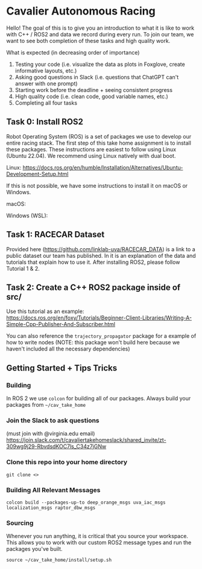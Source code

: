 # Cavalier Autonomous Racing

Hello! The goal of this is to give you an introduction to what it is like to work with C++ / ROS2 and data we record during every run. To join our team, we want to see both completion of these tasks and high quality work.

What is expected (in decreasing order of importance)
1. Testing your code (i.e. visualize the data as plots in Foxglove, create informative layouts, etc.)
2. Asking good questions in Slack (i.e. questions that ChatGPT can't answer with one prompt)
3. Starting work before the deadline + seeing consistent progress
4. High quality code (i.e. clean code, good variable names, etc.)
5. Completing all four tasks

## Task 0: Install ROS2

Robot Operating System (ROS) is a set of packages we use to develop our entire racing stack. The first step of this take home assignment is to install these packages. These instructions are easiest to follow using Linux (Ubuntu 22.04). We recommend using Linux natively with dual boot.

Linux: https://docs.ros.org/en/humble/Installation/Alternatives/Ubuntu-Development-Setup.html

If this is not possible, we have some instructions to install it on macOS or Windows.

macOS:

Windows (WSL):

## Task 1: RACECAR Dataset

Provided here (https://github.com/linklab-uva/RACECAR_DATA) is a link to a public dataset our team has published. In it is an explanation of the data and tutorials that explain how to use it. After installing ROS2, please follow Tutorial 1 & 2.

## Task 2: Create a C++ ROS2 package inside of src/

Use this tutorial as an example: https://docs.ros.org/en/foxy/Tutorials/Beginner-Client-Libraries/Writing-A-Simple-Cpp-Publisher-And-Subscriber.html

You can also reference the `trajectory_propagator` package for a example of how to write nodes (NOTE: this package won't build here because we haven't included all the necessary dependencies)


## Getting Started + Tips Tricks

### Building

In ROS 2 we use `colcon` for building all of our packages. Always build your packages from `~/cav_take_home`

### Join the Slack to ask questions

(must join with @virginia.edu email)
https://join.slack.com/t/cavaliertakehomeslack/shared_invite/zt-309wg9j29-RbvdsdKOC7ls_C34z7jGNw

### Clone this repo into your home directory

```{bash}
git clone <> 
```

### Building All Relevant Messages

```{bash}
colcon build --packages-up-to deep_orange_msgs uva_iac_msgs localization_msgs raptor_dbw_msgs
```

### Sourcing
Whenever you run anything, it is critical that you source your workspace. This allows you to work with our custom ROS2 message types and run the packages you've built. 

```{bash}
source ~/cav_take_home/install/setup.sh
```

